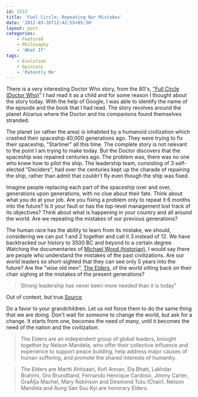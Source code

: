 ```yaml
---
id: 1515
title: 'Fool Circle; Repeating Our Mistakes'
date: '2012-03-26T12:42:55+05:30'
layout: post
categories:
    - Featured
    - Philosophy
    - 'What If'
tags:
    - Evolution
    - Opinions
    - 'Patently Me'
---
```


There is a very interesting Doctor Who story, from the 80's, ["Full Circle (Doctor Who)](http://en.wikipedia.org/wiki/Full_Circle_%28Doctor_Who%29)" I had read it as a child and for some reason I thought about the story today. With the help of Google, I was able to identify the name of the episode and the book that I had read. The story revolves around the planet Alzarius where the Doctor and his companions found themselves stranded.

The planet (or rather the area) is inhabited by a humanoid civilization which crashed their spaceship 40,000 generations ago. They were trying to fix their spaceship, "Starliner" all this time. The complete story is not relevant to the point I am trying to make today. But the Doctor discovers that the spaceship was repaired centuries ago. The problem was, there was no one who knew how to pilot the ship. The leadership team, consisting of 3 self-elected "Deciders", had over the centuries kept up the charade of repairing the ship, rather than admit that couldn't fly even though the ship was fixed.

Imagine people replacing each part of the spaceship over and over, generations upon generations, with no clue about their fate. Think about what you do at your job. Are you fixing a problem only to repeat it 6 months into the future? Is it your fault or has the top-level management lost track of its objectives? Think about what is happening in your country and all around the world. Are we repeating the mistakes of our previous generations?

The human race has the ability to learn from its mistake, we should, considering we can put 1 and 2 together and call it 3 instead of 12. We have backtracked our history to 3500 BC and beyond to a certain degree. Watching the documentaries of [Michael Wood (historian)](http://en.wikipedia.org/wiki/Michael_Wood_%28historian%29), I would say there are people who understand the mistakes of the past civilizations. Are our world leaders so short-sighted that they can see only 5 years into the future? Are the "wise old men", [The Elders](http://theelders.org), of the world sitting back on their chair sighing at the mistakes of the present generations?

>Strong leadership has never been more needed than it is today"

Out of context, but true.[Source](http://theelders.org/article/elders-appeal-directly-world-leaders-climate-change-strong-leadership-has-never-been-more-ne)

Do a favor to your grandchildren. Let us not force them to do the same thing that we are doing. Don't wait for someone to change the world, but ask for a change. It starts from one, becomes the need of many, until it becomes the need of the nation and the civilization.

> The Elders are an independent group of global leaders, brought together by Nelson Mandela, who offer their collective influence and experience to support peace building, help address major causes of human suffering, and promote the shared interests of humanity.

>The Elders are Martti Ahtisaari, Kofi Annan, Ela Bhatt, Lakhdar Brahimi, Gro Brundtland, Fernando Henrique Cardoso, Jimmy Carter, GraÃ§a Machel, Mary Robinson and Desmond Tutu (Chair). Nelson Mandela and Aung San Suu Kyi are honorary Elders.
